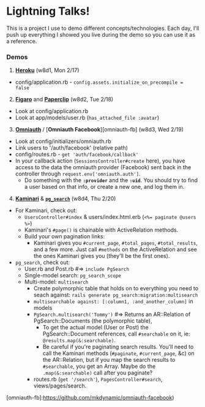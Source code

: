 # Lightning Talks!

This is a project I use to demo different concepts/technologies. Each day, I'll push up everything I showed you live during the demo so you can use it as a reference.

### Demos

1. [**Heroku**][heroku] (w8d1, Mon 2/17)
  * config/application.rb - `config.assets.initialize_on_precompile = false`
2. [**Figaro**][figaro] and [**Paperclip**][paperclip] (w8d2, Tue 2/18)
  * Look at config/application.rb
  * Look at app/models/user.rb (`has_attached_file :avatar`)
3. [**Omniauth**][omniauth] / [**Omniauth Facebook**][omniauth-fb] (w8d3, Wed 2/19)
  * Look at config/initializers/omniauth.rb
  * Link users to '/auth/facebook' (relative path)
  * config/routes.rb - `get 'auth/facebook/callback'`
  * In your callback action (`SessionsController#create` here), you have access to the data the omniauth provider (Facebook) sent back in the controller through `request.env['omniauth.auth']`.
    * Do something with the **`:provider`** and the **`:uid`**. You should try to find a user based on that info, or create a new one, and log them in.
4. [**Kaminari**][kaminari] & [**`pg_search`**][pg_search] (w8d4, Thu 2/20)
  * For Kaminari, check out:
    * `UsersController#index` & users/index.html.erb (`<%= paginate @users %>`)
    * Kaminari's `#page()` is chainable with ActiveRelation methods.
    * Build your own pagination links:
      * Kaminari gives you `#current_page`, `#total_pages`, `#total_results`, and a few more. Just call `#methods` on the ActiveRelation and see the ones Kaminari gives you (they'll be the first ones).
  * `pg_search`, check out:
    * User.rb and Post.rb #=> `include PgSearch`
    * Single-model search: `pg_search_scope`
    * Multi-model: `multisearch`
      * Create polymorphic table that holds on to everything you need to seach against: `rails generate pg_search:migration:multisearch`
      * `multisearchable against: [:column1, :and_another_column]` in models
      * `PgSearch.multisearch('Tommy')` #=> Returns an AR::Relation of PgSearch::Documents (the polymorphic table),
        * To get the actual model (User or Post) the PgSearch::Document references, call `#searchable` on it, ie: `@results.map(&:searchable)`.
        * Be careful if you're paginating search results. You'll need to call the Kaminari methods (`#paginate`, `#current_page`, &c) on the AR::Relation, but if you map the search results to `#searchable`, you get an Array. Maybe do the `.map(&:searchable)` call after you paginate?
      * routes.rb (`get '/search'`), `PagesController#search`, views/pages/search.

[heroku]:https://www.heroku.com/

[figaro]:https://github.com/laserlemon/figaro
[paperclip]:https://github.com/thoughtbot/paperclip

[omniauth]:https://github.com/intridea/omniauth
[omniauth-fb]:https://github.com/mkdynamic/omniauth-facebook)

[kaminari]:https://github.com/amatsuda/kaminari
[pg_search]:https://github.com/Casecommons/pg_search
